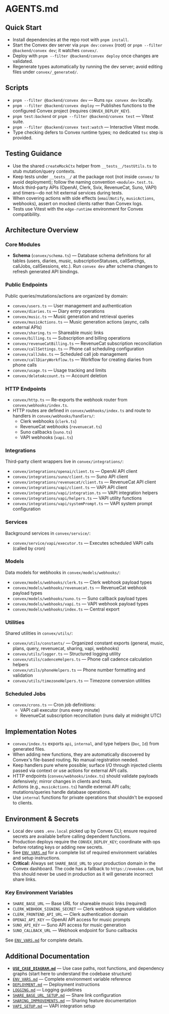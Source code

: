 # AGENTS.md

## Quick Start
- Install dependencies at the repo root with `pnpm install`.
- Start the Convex dev server via `pnpm dev:convex` (root) or `pnpm --filter @backend/convex dev`; it watches `convex/`.
- Deploy with `pnpm --filter @backend/convex deploy` once changes are validated.
- Regenerate types automatically by running the dev server; avoid editing files under `convex/_generated/`.

## Scripts
- `pnpm --filter @backend/convex dev` — Runs `npx convex dev` locally.
- `pnpm --filter @backend/convex deploy` — Publishes functions to the configured Convex project (requires `CONVEX_DEPLOY_KEY`).
- `pnpm test:backend` or `pnpm --filter @backend/convex test` — Vitest suite.
- `pnpm --filter @backend/convex test:watch` — Interactive Vitest mode.
- Type checking defers to Convex runtime types; no dedicated `tsc` step is provided.

## Testing Guidance
- Use the shared `createMockCtx` helper from `__tests__/testUtils.ts` to stub mutation/query contexts.
- Keep tests under `__tests__/` at the package root (not inside `convex/` to avoid deployment); follow the naming convention `<module>.test.ts`.
- Mock third-party APIs (OpenAI, Clerk, Svix, RevenueCat, Suno, VAPI) and timers—do not hit external services during tests.
- When covering actions with side effects (`emailNotify`, `musicActions`, webhooks), assert on mocked clients rather than Convex logs.
- Tests use Vitest with the `edge-runtime` environment for Convex compatibility.

## Architecture Overview

### Core Modules
- **Schema** (`convex/schema.ts`) — Database schema definitions for all tables (users, diaries, music, subscriptionStatuses, callSettings, callJobs, callSessions, etc.). Run `convex dev` after schema changes to refresh generated API bindings.

### Public Endpoints
Public queries/mutations/actions are organized by domain:
- `convex/users.ts` — User management and authentication
- `convex/diaries.ts` — Diary entry operations
- `convex/music.ts` — Music generation and retrieval queries
- `convex/musicActions.ts` — Music generation actions (async, calls external APIs)
- `convex/sharing.ts` — Shareable music links
- `convex/billing.ts` — Subscription and billing operations
- `convex/revenueCatBilling.ts` — RevenueCat subscription reconciliation
- `convex/callSettings.ts` — Phone call scheduling configuration
- `convex/callJobs.ts` — Scheduled call job management
- `convex/callDiaryWorkflow.ts` — Workflow for creating diaries from phone calls
- `convex/usage.ts` — Usage tracking and limits
- `convex/deleteAccount.ts` — Account deletion

### HTTP Endpoints
- `convex/http.ts` — Re-exports the webhook router from `convex/webhooks/index.ts`.
- HTTP routes are defined in `convex/webhooks/index.ts` and route to handlers in `convex/webhooks/handlers/`:
  - Clerk webhooks (`clerk.ts`)
  - RevenueCat webhooks (`revenuecat.ts`)
  - Suno callbacks (`suno.ts`)
  - VAPI webhooks (`vapi.ts`)

### Integrations
Third-party client wrappers live in `convex/integrations/`:
- `convex/integrations/openai/client.ts` — OpenAI API client
- `convex/integrations/suno/client.ts` — Suno API client
- `convex/integrations/revenuecat/client.ts` — RevenueCat API client
- `convex/integrations/vapi/client.ts` — VAPI API client
- `convex/integrations/vapi/integration.ts` — VAPI integration helpers
- `convex/integrations/vapi/helpers.ts` — VAPI utility functions
- `convex/integrations/vapi/systemPrompt.ts` — VAPI system prompt configuration

### Services
Background services in `convex/service/`:
- `convex/service/vapi/executor.ts` — Executes scheduled VAPI calls (called by cron)

### Models
Data models for webhooks in `convex/models/webhooks/`:
- `convex/models/webhooks/clerk.ts` — Clerk webhook payload types
- `convex/models/webhooks/revenuecat.ts` — RevenueCat webhook payload types
- `convex/models/webhooks/suno.ts` — Suno callback payload types
- `convex/models/webhooks/vapi.ts` — VAPI webhook payload types
- `convex/models/webhooks/index.ts` — Central export

### Utilities
Shared utilities in `convex/utils/`:
- `convex/utils/constants/` — Organized constant exports (general, music, plans, query, revenuecat, sharing, vapi, webhooks)
- `convex/utils/logger.ts` — Structured logging utility
- `convex/utils/cadenceHelpers.ts` — Phone call cadence calculation helpers
- `convex/utils/phoneHelpers.ts` — Phone number formatting and validation
- `convex/utils/timezoneHelpers.ts` — Timezone conversion utilities

### Scheduled Jobs
- `convex/crons.ts` — Cron job definitions:
  - VAPI call executor (runs every minute)
  - RevenueCat subscription reconciliation (runs daily at midnight UTC)

## Implementation Notes
- `convex/index.ts` exports `api`, `internal`, and type helpers (`Doc`, `Id`) from generated files.
- When adding new functions, they are automatically discovered by Convex's file-based routing. No manual registration needed.
- Keep handlers pure where possible; surface I/O through injected clients passed via context or use actions for external API calls.
- HTTP endpoints (`convex/webhooks/index.ts`) should validate payloads defensively; mirror changes in clients and tests.
- Actions (e.g., `musicActions.ts`) handle external API calls; mutations/queries handle database operations.
- Use `internal` functions for private operations that shouldn't be exposed to clients.

## Environment & Secrets
- Local dev uses `.env.local` picked up by Convex CLI; ensure required secrets are available before calling dependent functions.
- Production deploys require the `CONVEX_DEPLOY_KEY`; coordinate with ops before rotating keys or adding new secrets.
- See [`ENV_VARS.md`](docs/ENV_VARS.md) for a complete list of required environment variables and setup instructions.
- **Critical:** Always set `SHARE_BASE_URL` to your production domain in the Convex dashboard. The code has a fallback to `https://eveokee.com`, but this should never be used in production as it will generate incorrect share links.

### Key Environment Variables
- `SHARE_BASE_URL` — Base URL for shareable music links (required)
- `CLERK_WEBHOOK_SIGNING_SECRET` — Clerk webhook signature validation
- `CLERK_FRONTEND_API_URL` — Clerk authentication domain
- `OPENAI_API_KEY` — OpenAI API access for music prompts
- `SUNO_API_KEY` — Suno API access for music generation
- `SUNO_CALLBACK_URL` — Webhook endpoint for Suno callbacks

See [`ENV_VARS.md`](docs/ENV_VARS.md) for complete details.

## Additional Documentation
- **[`USE_CASE_DIAGRAM.md`](docs/USE_CASE_DIAGRAM.md)** — Use case paths, root functions, and dependency graphs (start here to understand the codebase structure)
- [`ENV_VARS.md`](docs/ENV_VARS.md) — Complete environment variable reference
- [`DEPLOYMENT.md`](docs/DEPLOYMENT.md) — Deployment instructions
- [`LOGGING.md`](docs/LOGGING.md) — Logging guidelines
- [`SHARE_BASE_URL_SETUP.md`](docs/SHARE_BASE_URL_SETUP.md) — Share link configuration
- [`SHARING_IMPROVEMENTS.md`](docs/SHARING_IMPROVEMENTS.md) — Sharing feature documentation
- [`VAPI_SETUP.md`](docs/VAPI_SETUP.md) — VAPI integration setup
